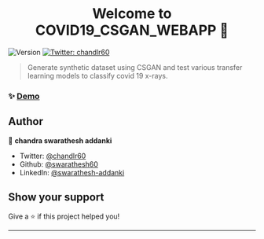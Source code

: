 <h1 align="center">Welcome to COVID19_CSGAN_WEBAPP 👋</h1>
<p>
  <img alt="Version" src="https://img.shields.io/badge/version-1-blue.svg?cacheSeconds=2592000" />
  <a href="https://twitter.com/chandlr60" target="_blank">
    <img alt="Twitter: chandlr60" src="https://img.shields.io/twitter/follow/chandlr60.svg?style=social" />
  </a>
</p>

> Generate  synthetic dataset using CSGAN and test various transfer learning models to classify covid 19 x-rays.

### ✨ [Demo](http://34.222.84.229:8501)

## Author

👤 **chandra swarathesh addanki**

* Twitter: [@chandlr60](https://twitter.com/chandlr60)
* Github: [@swarathesh60](https://github.com/swarathesh60)
* LinkedIn: [@swarathesh-addanki](https://linkedin.com/in/swarathesh-addanki)

## Show your support

Give a ⭐️ if this project helped you!

***
